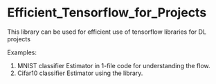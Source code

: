 # Efficient_Tensorflow_for_Projects

This library can be used for efficient use of tensorflow libraries for DL projects

Examples:
1. MNIST classifier Estimator in 1-file code for understanding the flow.
2. Cifar10 classifier Estimator using the library.
